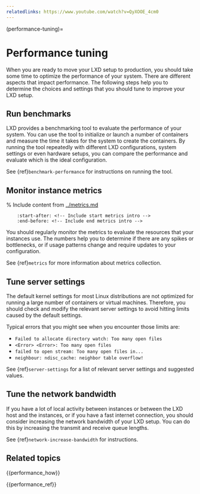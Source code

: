 ```yaml
---
relatedlinks: https://www.youtube.com/watch?v=QyXOOE_4cm0
---
```


(performance-tuning)=
# Performance tuning

When you are ready to move your LXD setup to production, you should take some time to optimize the performance of your system.
There are different aspects that impact performance.
The following steps help you to determine the choices and settings that you should tune to improve your LXD setup.

## Run benchmarks

LXD provides a benchmarking tool to evaluate the performance of your system.
You can use the tool to initialize or launch a number of containers and measure the time it takes for the system to create the containers.
By running the tool repeatedly with different LXD configurations, system settings or even hardware setups, you can compare the performance and evaluate which is the ideal configuration.

See {ref}`benchmark-performance` for instructions on running the tool.

## Monitor instance metrics

% Include content from [../metrics.md](../metrics.md)
```{include} ../metrics.md
    :start-after: <!-- Include start metrics intro -->
    :end-before: <!-- Include end metrics intro -->
```

You should regularly monitor the metrics to evaluate the resources that your instances use.
The numbers help you to determine if there are any spikes or bottlenecks, or if usage patterns change and require updates to your configuration.

See {ref}`metrics` for more information about metrics collection.

## Tune server settings

The default kernel settings for most Linux distributions are not optimized for running a large number of containers or virtual machines.
Therefore, you should check and modify the relevant server settings to avoid hitting limits caused by the default settings.

Typical errors that you might see when you encounter those limits are:

- `Failed to allocate directory watch: Too many open files`
- `<Error> <Error>: Too many open files`
- `failed to open stream: Too many open files in...`
- `neighbour: ndisc_cache: neighbor table overflow!`

See {ref}`server-settings` for a list of relevant server settings and suggested values.

## Tune the network bandwidth

If you have a lot of local activity between instances or between the LXD host and the instances, or if you have a fast internet connection, you should consider increasing the network bandwidth of your LXD setup.
You can do this by increasing the transmit and receive queue lengths.

See {ref}`network-increase-bandwidth` for instructions.

## Related topics

{{performance_how}}

{{performance_ref}}

